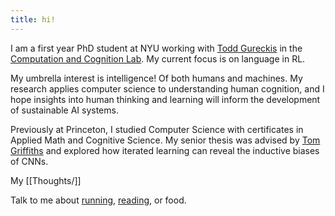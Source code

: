 ```yaml
---
title: hi!
---
```


I am a first year PhD student at NYU working with [Todd Gureckis](https://todd.gureckislab.org/) in the [Computation and Cognition Lab](https://gureckislab.org/). My current focus is on language in RL. 

My umbrella interest is intelligence! Of both humans and machines. My research applies computer science to understanding human cognition, and I hope insights into human thinking and learning will inform the development of sustainable AI systems. 

Previously at Princeton, I studied Computer Science with certificates in Applied Math and Cognitive Science. My senior thesis was advised by [Tom Griffiths](https://cocosci.princeton.edu/tom/index.php) and explored how iterated learning can reveal the inductive biases of CNNs. 

My [[Thoughts/]]

Talk to me about [running](https://strava.app.link/wUsXaJj1cIb), [reading](https://www.goodreads.com/user/show/163690984-ellen-su), or food. 